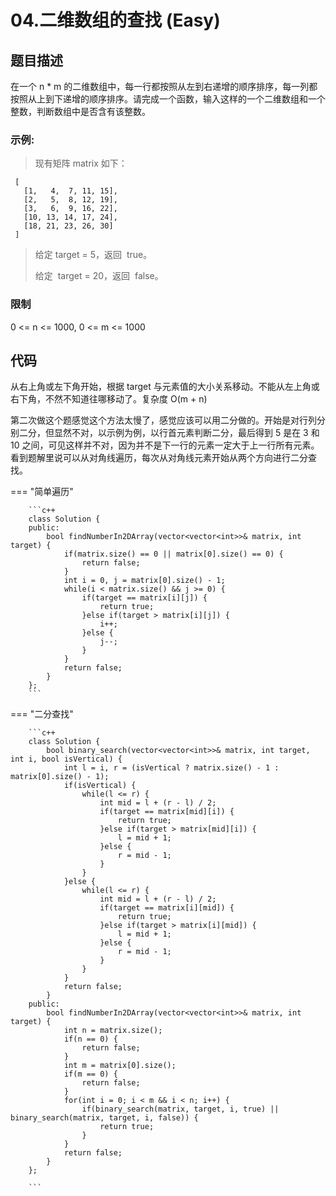 # 04.二维数组的查找 (Easy)

## 题目描述

在一个 n \* m 的二维数组中，每一行都按照从左到右递增的顺序排序，每一列都按照从上到下递增的顺序排序。请完成一个函数，输入这样的一个二维数组和一个整数，判断数组中是否含有该整数。

### 示例:

> 现有矩阵 matrix 如下：

```
 [
   [1,   4,  7, 11, 15],
   [2,   5,  8, 12, 19],
   [3,   6,  9, 16, 22],
   [10, 13, 14, 17, 24],
   [18, 21, 23, 26, 30]
 ]
```

> 给定 target = 5，返回  true。
>
> 给定  target = 20，返回  false。

### 限制

0 <= n <= 1000, 0 <= m <= 1000

## 代码

从右上角或左下角开始，根据 target 与元素值的大小关系移动。不能从左上角或右下角，不然不知道往哪移动了。复杂度 O(m + n)

第二次做这个题感觉这个方法太慢了，感觉应该可以用二分做的。开始是对行列分别二分，但显然不对，以示例为例，以行首元素判断二分，最后得到 5 是在 3 和 10 之间，可见这样并不对，因为并不是下一行的元素一定大于上一行所有元素。看到题解里说可以从对角线遍历，每次从对角线元素开始从两个方向进行二分查找。

=== "简单遍历"

		```c++
		class Solution {
		public:
		    bool findNumberIn2DArray(vector<vector<int>>& matrix, int target) {
		        if(matrix.size() == 0 || matrix[0].size() == 0) {
		            return false;
		        }
		        int i = 0, j = matrix[0].size() - 1;
		        while(i < matrix.size() && j >= 0) {
		            if(target == matrix[i][j]) {
		                return true;
		            }else if(target > matrix[i][j]) {
		                i++;
		            }else {
		                j--;
		            }
		        }
		        return false;
		    }
		};
		```
		
=== "二分查找"

		```c++
		class Solution {
		    bool binary_search(vector<vector<int>>& matrix, int target, int i, bool isVertical) {
		        int l = i, r = (isVertical ? matrix.size() - 1 : matrix[0].size() - 1);
		        if(isVertical) {
		            while(l <= r) {
		                int mid = l + (r - l) / 2;
		                if(target == matrix[mid][i]) {
		                    return true;
		                }else if(target > matrix[mid][i]) {
		                    l = mid + 1;
		                }else {
		                    r = mid - 1;
		                }
		            }
		        }else {
		            while(l <= r) {
		                int mid = l + (r - l) / 2;
		                if(target == matrix[i][mid]) {
		                    return true;
		                }else if(target > matrix[i][mid]) {
		                    l = mid + 1;
		                }else {
		                    r = mid - 1;
		                }
		            }
		        }
		        return false;
		    }
		public:
		    bool findNumberIn2DArray(vector<vector<int>>& matrix, int target) {
		        int n = matrix.size();
		        if(n == 0) {
		            return false;
		        }
		        int m = matrix[0].size();
		        if(m == 0) {
		            return false;
		        }
		        for(int i = 0; i < m && i < n; i++) {
		            if(binary_search(matrix, target, i, true) || binary_search(matrix, target, i, false)) {
		                return true;
		            }
		        }
		        return false;
		    }
		};
		
		```
